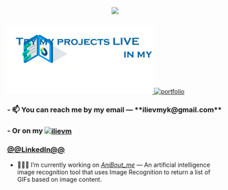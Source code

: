 <h1 align="center"><img src="./assets/Mykhailo_Iliev.gif" width="450px"/></h1>

<a href="https://www.ilievm.com/" target="_blank"> 
  <img src="./assets/tryMyProjects.gif" height="160px" alt="portfolio"/> 
</a>
<a href="https://www.ilievm.com/" target="_blank"> 
  <img src="./assets/portfolio.gif" height="220px" alt="portfolio"/> 
</a>

<h3 align="left"> - 📫 You can reach me by my email — **ilievmyk@gmail.com** </h3>

<h3 align="left"> - Or on my <a href="https://linkedin.com/in/ilievm" target="blank"><img align="center" src="https://cdn.jsdelivr.net/npm/simple-icons@3.0.1/icons/linkedin.svg" alt="ilievm" height="30" width="40" /></a> </h3>
<h3 align="left"> <a href="https://linkedin.com/in/ilievm" target="blank">@@LinkedIn@@</a> </h3>

- 👨🏽‍💻 I’m currently working on *[AniBout_me](https://github.com/ilievm/AniBout_me)* — An artificial intelligence image recognition tool that uses Image Recognition to return a list of GIFs based on image content.